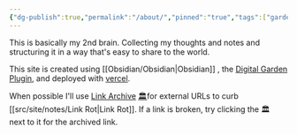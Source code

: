 ```yaml
---
{"dg-publish":true,"permalink":"/about/","pinned":"true","tags":["gardenEntry"],"dgShowBacklinks":"false","noteIcon":"","created":"2025-03-12T14:15:46.072-07:00","updated":"2025-03-14T03:34:46.525-07:00"}
---
```



This is basically my 2nd brain. Collecting my thoughts and notes and structuring it in a way that's easy to share to the world. 

This site is created using [[Obsidian/Obsidian\|Obsidian]] , the [Digital Garden Plugin](https://dg-docs.ole.dev/), and deployed with [vercel](https://vercel.com/). 

When possible I'll use [Link Archive](https://github.com/tomzorz/obsidian-link-archive) [🏛️](https://web.archive.org/web/20250314/https://github.com/obsidianmd/obsidian-releases/releases/download/v1.0.3/Obsidian-1.0.3.AppImage)for external URLs to curb [[src/site/notes/Link Rot\|Link Rot]].
If a link is broken, try clicking the 🏛️ next to it for the archived link.  